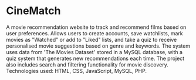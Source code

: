 # CineMatch

A movie recommendation website to track and recommend films based on user preferences.  Allows users to create accounts, save watchlists, mark movies as "Watched" or add to "Liked" lists, and take a quiz to receive personalised movie suggestions based on genre and keywords. The system uses data from 'The Movies Dataset' stored in a MySQL database, with a quiz system that generates new recommendations each time. The project also includes search and filtering functionality for movie discovery. Technologies used: HTML, CSS, JavaScript, MySQL, PHP.
